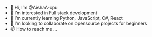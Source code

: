- 👋 Hi, I’m @AishaA-cpu
- 👀 I’m interested in Full stack development
- 🌱 I’m currently learning Python, JavaScript, C#, React
- 💞️ I’m looking to collaborate on opensource projects for beginners
- 📫 How to reach me ...

<!---
AishaA-cpu/AishaA-cpu is a ✨ special ✨ repository because its `README.md` (this file) appears on your GitHub profile.
You can click the Preview link to take a look at your changes.
--->
